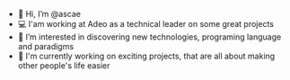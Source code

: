 - 👋 Hi, I’m @ascae
- 💻 I'am working at Adeo as a technical leader on some great projects
- 👀 I’m interested in discovering new technologies, programing language and paradigms
- 🌱 I'm currently working on exciting projects, that are all about making other people's life easier 

<!---
ascae/ascae is a ✨ special ✨ repository because its `README.md` (this file) appears on your GitHub profile.
You can click the Preview link to take a look at your changes.
--->
